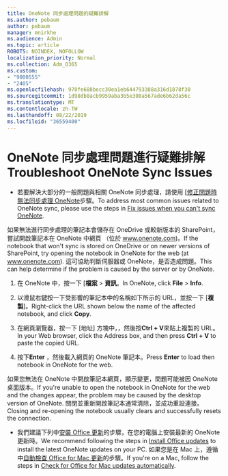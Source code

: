 ```yaml
---
title: OneNote 同步處理問題的疑難排解
ms.author: pebaum
author: pebaum
manager: mnirkhe
ms.audience: Admin
ms.topic: article
ROBOTS: NOINDEX, NOFOLLOW
localization_priority: Normal
ms.collection: Adm_O365
ms.custom:
- "9000555"
- "2405"
ms.openlocfilehash: 970fe688becc30ea1eb644793388a316d1878f30
ms.sourcegitcommit: 1d98db8acb9959aba3b5e308a567ade6b62da56c
ms.translationtype: MT
ms.contentlocale: zh-TW
ms.lasthandoff: 08/22/2019
ms.locfileid: "36559400"
---
```

# <a name="troubleshoot-onenote-sync-issues"></a><span data-ttu-id="c90ca-102">OneNote 同步處理問題進行疑難排解</span><span class="sxs-lookup"><span data-stu-id="c90ca-102">Troubleshoot OneNote Sync Issues</span></span>

* <span data-ttu-id="c90ca-103">若要解決大部分的一般問題與相關 OneNote 同步處理，請使用 [[修正問題時無法同步處理 OneNote](https://support.office.com/article/Fix-issues-when-you-can-t-sync-OneNote-299495ef-66d1-448f-90c1-b785a6968d45)步驟。</span><span class="sxs-lookup"><span data-stu-id="c90ca-103">To address most common issues related to OneNote sync, please use the steps in [Fix issues when you can't sync OneNote](https://support.office.com/article/Fix-issues-when-you-can-t-sync-OneNote-299495ef-66d1-448f-90c1-b785a6968d45).</span></span>

<span data-ttu-id="c90ca-104">如果無法進行同步處理的筆記本會儲存在 OneDrive 或較新版本的 SharePoint，嘗試開啟筆記本在 OneNote 中網頁 （位於 www.onenote.com)。</span><span class="sxs-lookup"><span data-stu-id="c90ca-104">If the notebook that won't sync is stored on OneDrive or on newer versions of SharePoint, try opening the notebook in OneNote for the web (at www.onenote.com).</span></span> <span data-ttu-id="c90ca-105">這可協助判斷伺服器或 OneNote，是否造成問題。</span><span class="sxs-lookup"><span data-stu-id="c90ca-105">This can help determine if the problem is caused by the server or by OneNote.</span></span>

1. <span data-ttu-id="c90ca-106">在 OneNote 中，按一下 [**檔案** > **資訊**。</span><span class="sxs-lookup"><span data-stu-id="c90ca-106">In OneNote, click **File** > **Info**.</span></span>

2. <span data-ttu-id="c90ca-107">以滑鼠右鍵按一下受影響的筆記本中的名稱如下所示的 URL，並按一下 [**複製**]。</span><span class="sxs-lookup"><span data-stu-id="c90ca-107">Right-click the URL shown below the name of the affected notebook, and click **Copy**.</span></span>

3. <span data-ttu-id="c90ca-108">在網頁瀏覽器，按一下 [地址] 方塊中，，然後按**Ctrl + V**來貼上複製的 URL。</span><span class="sxs-lookup"><span data-stu-id="c90ca-108">In your Web browser, click the Address box, and then press **Ctrl + V** to paste the copied URL.</span></span>

4. <span data-ttu-id="c90ca-109">按下**Enter** ，然後載入網頁的 OneNote 筆記本。</span><span class="sxs-lookup"><span data-stu-id="c90ca-109">Press **Enter** to load then notebook in OneNote for the web.</span></span>

<span data-ttu-id="c90ca-110">如果您無法在 OneNote 中開啟筆記本網頁，顯示變更，問題可能被因 OneNote 桌面版本。</span><span class="sxs-lookup"><span data-stu-id="c90ca-110">If you're unable to open the notebook in OneNote for the web and the changes appear, the problem may be caused by the desktop version of OneNote.</span></span> <span data-ttu-id="c90ca-111">關閉並重新開啟筆記本通常清除，並成功重設連接。</span><span class="sxs-lookup"><span data-stu-id="c90ca-111">Closing and re-opening the notebook usually clears and successfully resets the connection.</span></span>

* <span data-ttu-id="c90ca-112">我們建議下列中[安裝 Office 更新](https://support.office.com/article/Install-Office-updates-2ab296f3-7f03-43a2-8e50-46de917611c5)的步驟，在您的電腦上安裝最新的 OneNote 更新時。</span><span class="sxs-lookup"><span data-stu-id="c90ca-112">We recommend following the steps in [Install Office updates](https://support.office.com/article/Install-Office-updates-2ab296f3-7f03-43a2-8e50-46de917611c5) to install the latest OneNote updates on your PC.</span></span> <span data-ttu-id="c90ca-113">如果您是在 Mac 上，遵循中[自動檢查 Office for Mac 更新](https://support.office.com/article/update-office-for-mac-automatically-bfd1e497-c24d-4754-92ab-910a4074d7c1)的步驟。</span><span class="sxs-lookup"><span data-stu-id="c90ca-113">If you're on a Mac, follow the steps in [Check for Office for Mac updates automatically](https://support.office.com/article/update-office-for-mac-automatically-bfd1e497-c24d-4754-92ab-910a4074d7c1).</span></span>
